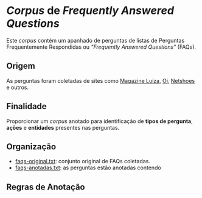 # _Corpus_ de _Frequently Answered Questions_
Este _corpus_ contém um apanhado de perguntas de listas de Perguntas Frequentemente Respondidas ou _"Frequently Answered Questions"_ (FAQs).

## Origem
As perguntas foram coletadas de sites como [Magazine Luiza](https://especiais.magazineluiza.com.br/clube-da-lu-faq/), [Oi](https://www.oi.com.br/faq/), [Netshoes](https://www.netshoes.com.br/busca/faq) e outros.

## Finalidade
Proporcionar um _corpus_ anotado para identificação de **tipos de pergunta**, **ações** e **entidades** presentes nas perguntas.

## Organização
* [faqs-original.txt](https://github.com/lplnufpi/corpora/blob/master/faqs/faqs-original.txt): conjunto original de FAQs coletadas.
* [faqs-anotadas.txt](https://github.com/lplnufpi/corpora/blob/master/faqs/faqs-anotadas.txt): as perguntas estão anotadas contendo

## Regras de Anotação